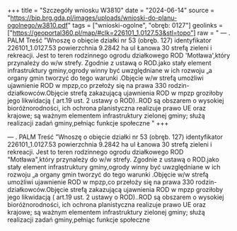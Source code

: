 +++
title = "Szczegóły wniosku W3810"
date = "2024-06-14"
source = "https://bip.brg.gda.pl/images/uploads/wnioski-do-planu-ogolnego/w3810.pdf"
tags = ["wnioski-ogolne", "obręb: 0127"]
geolinks = ["https://geoportal360.pl/map/#clk=226101_1.0127.53&stl=topo"]
raw = " — .  PALM Treść ”Wnoszę o obięcie działki nr 53 (obręb. 127) identyfikator 226101_1.0127.53 powierzchnia 9.2842 ha ul  Łanowa 30 strefą zieleni i rekreacji. Jest to teren rodzinnego ogrodu działkowego ROD 'Motława',który przynależy do w/w strefy. Zgodnie z ustawą o ROD.jako stały element infrastruktury gminy,ogrody winny być uwzględniane w ich rozwoju „a organy gmin tworzyć do tego warunki .Objęcie w/w strefą umożliwi ujawnienie ROD w mpzp,co przełoży się na prawa 330 rodzin- działkowców.Objęcie strefą zakazującą ujawnienia ROD w mpzp groziłoby jego likwidacją ( art.19 ust. 2 ustawy o ROD)..ROD są obszarem o wysokiej bioróżnorodności, ich ochrona planistyczna realizuje prawo UE oraz krajowe; są ważnym elementem infrastruktury zielonej gminy; służą realizacji zadań gminy,pełniąc funkcje społeczne "
+++

 — .
 PALM Treść ”Wnoszę o obięcie działki nr 53 (obręb. 127) identyfikator 226101_1.0127.53 powierzchnia 9.2842 ha ul
 Łanowa 30 strefą zieleni i rekreacji. Jest to teren rodzinnego ogrodu działkowego ROD "Motława",który przynależy do
w/w strefy. Zgodnie z ustawą o ROD.jako stały element infrastruktury gminy,ogrody winny być uwzględniane w ich
rozwoju „a organy gmin tworzyć do tego warunki .Objęcie w/w strefą umożliwi ujawnienie ROD w mpzp,co przełoży się
na prawa 330 rodzin- działkowców.Objęcie strefą zakazującą ujawnienia ROD w mpzp groziłoby jego likwidacją ( art.19
ust. 2 ustawy o ROD)..ROD są obszarem o wysokiej bioróżnorodności, ich ochrona planistyczna realizuje prawo UE oraz
krajowe; są ważnym elementem infrastruktury zielonej gminy; służą realizacji zadań gminy,pełniąc funkcje społeczne



